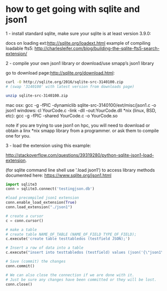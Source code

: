 how to get going with sqlite and json1
=========================================

1 - install standard sqlite, make sure your sqlite is at least version 3.9.0:

docs on loading ext:http://sqlite.org/loadext.html
example of compiling loadable fts5: http://charlesleifer.com/blog/building-the-sqlite-fts5-search-extension/

2 - compile your own json1 library or download/use smapp’s json1 library

go to download page:http://sqlite.org/download.html:

```sh
curl -O http://sqlite.org/2016/sqlite-src-3140100.zip 
# (swap '3140100' with latest version from downloads page)

unzip sqlite-src-3140100.zip
```

mac osx: gcc -g -fPIC -dynamiclib sqlite-src-3140100/ext/misc/json1.c -o json1
windows: cl YourCode.c -link -dll -out:YourCode.dll
*nix (linux, BSD, etc): gcc -g -fPIC -shared YourCode.c -o YourCode.so

note if you are trying to use json1 on hpc, you will need to download or obtain a linx *nix smapp library from a programmer. or ask them to compile one for you.

3 - load the extension using this example:

http://stackoverflow.com/questions/39319280/python-sqlite-json1-load-extension. 

(for sqlite command line shell use '.load json1’) to access library methods documented here: https://www.sqlite.org/json1.html

```python
import sqlite3
conn = sqlite3.connect('testingjson.db')

#load precompiled json1 extension
conn.enable_load_extension(True)
conn.load_extension("./json1")

# create a cursor
c = conn.cursor()

# make a table
# create table NAME_OF_TABLE (NAME_OF_FIELD TYPE_OF_FIELD);
c.execute('create table testtabledos (testfield JSON);')

# Insert a row of data into a table
c.execute("insert into testtabledos (testfield) values (json('{\"json1\": \"works\"}'));")

# Save (commit) the changes
conn.commit()

# We can also close the connection if we are done with it.
# Just be sure any changes have been committed or they will be lost.
conn.close()
```